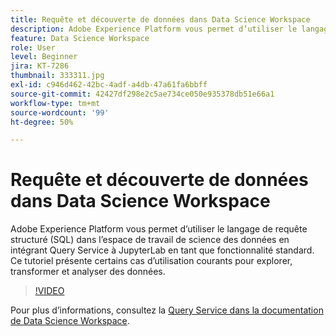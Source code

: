 ```yaml
---
title: Requête et découverte de données dans Data Science Workspace
description: Adobe Experience Platform vous permet d’utiliser le langage de requête structuré (SQL) dans l’espace de travail de science des données en intégrant Query Service à JupyterLab en tant que fonctionnalité standard.
feature: Data Science Workspace
role: User
level: Beginner
jira: KT-7286
thumbnail: 333311.jpg
exl-id: c946d462-42bc-4adf-a4db-47a61fa6bbff
source-git-commit: 42427df298e2c5ae734ce050e935378db51e66a1
workflow-type: tm+mt
source-wordcount: '99'
ht-degree: 50%

---
```


# Requête et découverte de données dans Data Science Workspace

Adobe Experience Platform vous permet d’utiliser le langage de requête structuré (SQL) dans l’espace de travail de science des données en intégrant Query Service à JupyterLab en tant que fonctionnalité standard. Ce tutoriel présente certains cas d’utilisation courants pour explorer, transformer et analyser des données.

>[!VIDEO](https://video.tv.adobe.com/v/333311)

Pour plus d’informations, consultez la [Query Service dans la documentation de Data Science Workspace](https://experienceleague.adobe.com/docs/experience-platform/data-science-workspace/jupyterlab/query-service.html).